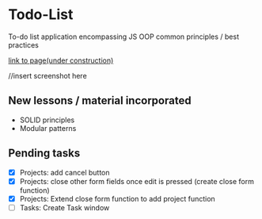 # Todo-List
To-do list application encompassing JS OOP common principles / best practices

<a href="">link to page(under construction)</a>

//insert screenshot here

## New lessons / material incorporated
- SOLID principles
- Modular patterns

## Pending tasks
- [x] Projects: add cancel button
- [x] Projects: close other form fields once edit is pressed (create close form function)
- [x] Projects: Extend close form function to add project function
- [ ] Tasks: Create Task window